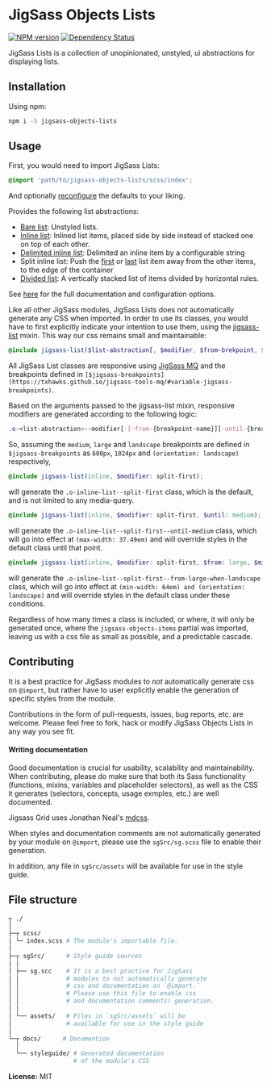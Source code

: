 # JigSass Objects Lists
[![NPM version][npm-image]][npm-url]  [![Dependency Status][daviddm-image]][daviddm-url]   

JigSass Lists is a collection of unopinionated, unstyled, ui abstractions for displaying lists.


## Installation

Using npm:

```sh
npm i -S jigsass-objects-lists
```


## Usage

First, you would need to import JigSass Lists:
```scss
@import 'path/to/jigsass-objects-lists/scss/index';
```
And optionally [reconfigure](https://tinyurl.com/lists-config) the defaults to your liking.

Provides the following list abstractions:

  - [Bare list](https://txhawks.github.io/jigsass-objects-lists/#bare-lists): Unstyled lists.
  - [Inline list](https://txhawks.github.io/jigsass-objects-lists/#inline-lists): Inlined list items,
    placed side by side instead of stacked one on top of each other.
  - [Delimited inline list](https://txhawks.github.io/jigsass-objects-lists/#delimited-inline-lists):
    Delimited an inline item by a configurable string
  - Split inline list: Push the [first](https://tinyurl.com/split-first) or 
    [last](https://tinyurl.com/split-last) list item away from the other items, to the edge of the container
  - [Divided list](https://txhawks.github.io/jigsass-objects-lists/#divided-lists):
    A vertically stacked list of items divided by horizontal rules.

See [here](https://txhawks.github.io/jigsass-objects-lists/) for the full documentation and 
configuration options.


Like all other JigSass modules, JigSass Lists does not automatically generate any CSS when imported.
In order to use its classes, you would have to first explicitly indicate your intention to use
them, using the [jigsass-list](https://txhawks.github.io/jigsass-objects-lists/#list-mixin) mixin.
This way our css remains small and maintainable:

```scss
@include jigsass-list($list-abstraction[, $modifier, $from-brekpoint, $until-breakpoint, $misc-breakpoint]);
```

All JigSass List classes are responsive using [JigSass MQ](https://txhawks.github.io/jigsass-tools-mq/) 
and the breakpoints defined in 
`[$jigsass-breakpoints](https://txhawks.github.io/jigsass-tools-mq/#variable-jigsass-breakpoints)`.

Based on the arguments passed to the jigsass-list mixin, responsive modifiers are generated 
according to the following logic:

```scss 
.o-<list-abstraction>--modifier[-[-from-{breakpoint-name}][-until-{breakpoint-name}][-misc-{breakpoint-name}]]
```

So, assuming the `medium`, `large` and `landscape` breakpoints are defined in `$jigsass-breakpoints` 
as `600px`, `1024px` and `(orientation: landscape)` respectively,

```scss
@include jigsass-list(inline, $modifier: split-first);
```
will generate the `.o-inline-list--split-first` class, which is the default, and is not limited to any media-query.

```scss
@include jigsass-list(inline, $modifier: split-first, $until: medium);
```

will generate the `.o-inline-list--split-first--until-medium` class, which will go into effect at 
`(max-width: 37.49em)` and will override styles in the default class until that point.

```scss
@include jigsass-list(inline, $modifier: split-first, $from: large, $misc: landscape);
```

will generate the `.o-inline-list--split-first--from-large-when-landscape` class, which will go into 
effect at `(min-width: 64em) and (orientation: landscape)` and will override styles in the default 
class under these  conditions.

Regardless of how many times a class is included, or where, it will only be generated once, 
where the `jigsass-objects-items` partial was imported, leaving us with a css file as small 
as possible, and a predictable cascade.


## Contributing

It is a best practice for JigSass modules to *not* automatically generate css on `@import`, but 
rather have to user explicitly enable the generation of specific styles from the module.

Contributions in the form of pull-requests, issues, bug reports, etc. are welcome.
Please feel free to fork, hack or modify JigSass Objects Lists in any way you see fit.


#### Writing documentation

Good documentation is crucial for usability, scalability and maintainability. When 
contributing, please do make sure that both its Sass functionality (functions, mixins, 
variables and placeholder selectors), as well as the CSS it generates (selectors, 
concepts, usage exmples, etc.) are well documented.

Jigsass Grid uses Jonathan Neal's [mdcss](//github.com/jonathantneal/mdcss).

When styles and documentation comments are not automatically generated by your module on `@import`,
please use the `sgSrc/sg.scss` file to enable their generation.

In addition, any file in `sgSrc/assets` will be available for use in the style guide.

## File structure
```bash
┬ ./
│
├─┬ scss/ 
│ └─ index.scss # The module's importable file.
│
├─┬ sgSrc/      # Style guide sources
│ │
│ ├── sg.scc    # It is a best practice for JigSass 
│ │             # modules to not automatically generate 
│ │             # css and documentation on `@import.` 
│ │             # Please use this file to enable css
│ │             # and documentation comments) generation.
│ │
│ └── assets/   # Files in `sgSrc/assets` will be 
│               # available for use in the style guide
│
└─┬ docs/      # Documention
  │
  └── styleguide/ # Generated documentation 
                  # of the module's CSS
```

**License:** MIT



[npm-image]: https://badge.fury.io/js/jigsass-objects-lists.svg
[npm-url]: https://npmjs.org/package/jigsass-objects-lists

[daviddm-image]: https://david-dm.org/TxHawks/jigsass-objects-lists.svg?theme=shields.io
[daviddm-url]: https://david-dm.org/TxHawks/jigsass-objects-lists
